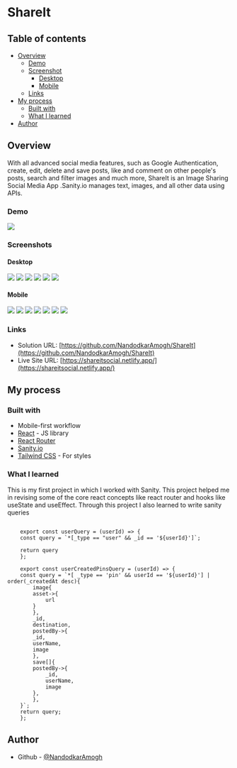 # ShareIt

## Table of contents

- [Overview](#overview)
  - [Demo](#demo)
  - [Screenshot](#screenshot)
    - [Desktop](#desktop)
    - [Mobile](#mobile)
  - [Links](#links)
- [My process](#my-process)
  - [Built with](#built-with)
  - [What I learned](#what-i-learned)
- [Author](#author) 



## Overview
With all advanced social media features, such as Google Authentication, create, edit, delete and save posts, like and comment on other people's posts, search and filter images and much more, ShareIt is an Image Sharing Social Media App .Sanity.io manages text, images, and all other data using APIs.
### Demo
![](./images/demo.gif)


### Screenshots

#### Desktop
![](./images/desktop1.png)
![](./images/desktop2.png)
![](./images/desktop3.png)
![](./images/desktop4.png)
![](./images/desktop5.png)
![](./images/desktop6.png)



#### Mobile
![](./images/mobile1.png)
![](./images/mobile2.png)
![](./images/mobile3.png)
![](./images/mobile4.png)
![](./images/mobile5.png)
![](./images/mobile6.png)
![](./images/mobile7.png)

### Links

- Solution URL: [https://github.com/NandodkarAmogh/ShareIt](https://github.com/NandodkarAmogh/ShareIt)
- Live Site URL: [https://shareitsocial.netlify.app/](https://shareitsocial.netlify.app/)

## My process

### Built with

- Mobile-first workflow
- [React](https://reactjs.org/) - JS library
- [React Router](https://reactrouter.com/) 
- [Sanity.io](https://www.sanity.io/)
- [Tailwind CSS](https://tailwindcss.com/) - For styles
### What I learned

This is my first project in which I worked with Sanity. This project helped me in revising some of the core react concepts like react router and hooks like useState and useEffect. Through this project I also learned to write sanity queries 

```react

    export const userQuery = (userId) => {
    const query = `*[_type == "user" && _id == '${userId}']`;

    return query
    };

    export const userCreatedPinsQuery = (userId) => {
    const query = `*[ _type == 'pin' && userId == '${userId}'] | order(_createdAt desc){
        image{
        asset->{
            url
        }
        },
        _id,
        destination,
        postedBy->{
        _id,
        userName,
        image
        },
        save[]{
        postedBy->{
            _id,
            userName,
            image
        },
        },
    }`;
    return query;
    };
```
## Author

- Github - [@NandodkarAmogh](https://github.com/NandodkarAmogh)



